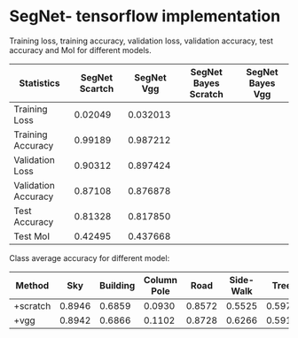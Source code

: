 # SegNet- tensorflow implementation
Training loss, training accuracy, validation loss, validation accuracy, test accuracy and MoI for different models.


|     Statistics     | SegNet Scartch| SegNet Vgg | SegNet Bayes Scratch | SegNet Bayes Vgg |
| ------------------ | ------------- | ---------- | -------------------- | ---------------- |
| Training Loss      |    0.02049    |  0.032013  |                      |                  |
| Training Accuracy  |    0.99189    |  0.987212  |                      |                  |
| Validation Loss    |    0.90312    |  0.897424  |                      |                  |
| Validation Accuracy|    0.87108    |  0.876878  |                      |                  |
| Test Accuracy      |    0.81328    |  0.817850  |                      |                  |
| Test MoI           |    0.42495    |  0.437668  |                      |                  |


Class average accuracy for different model:

| Method    | Sky   | Building| Column Pole| Road | Side-Walk | Tree | Sign Symbol| Fence | Car  | Pedestrain | Bicyclist |
| --------- | ------| ------- | -----------| ---- | --------- | ---- | -----------| ----- | ---  | ---------- | --------- |
| +scratch  | 0.8946| 0.6859  | 0.0930     |0.8572| 0.5525    |0.5978| 0.1842     | 0.1153|0.6208| 0.1567     | 0.0965    |
| +vgg      | 0.8942| 0.6866  | 0.1102     |0.8728| 0.6266    |0.5910| 0.1653     | 0.1251|0.5796| 0.1882     | 0.1758    |
